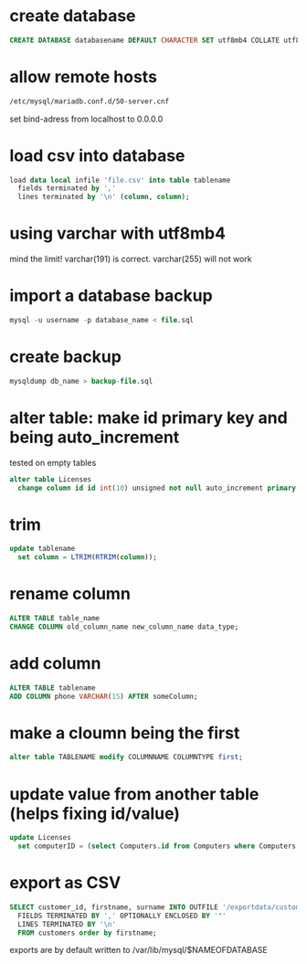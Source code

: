 # create database 

```SQL
CREATE DATABASE databasename DEFAULT CHARACTER SET utf8mb4 COLLATE utf8mb4_unicode_ci;
```

# allow remote hosts

```bash
/etc/mysql/mariadb.conf.d/50-server.cnf
```
set bind-adress from localhost to 0.0.0.0

# load csv into database

```SQL
load data local infile 'file.csv' into table tablename
  fields terminated by ',' 
  lines terminated by '\n' (column, column);
```

# using varchar with utf8mb4

mind the limit! varchar(191) is correct. varchar(255) will not work

# import a database backup

```SQL
mysql -u username -p database_name < file.sql
```

# create backup

```SQL
mysqldump db_name > backup-file.sql
```

# alter table: make id primary key and being auto_increment

tested on empty tables

```SQL
alter table Licenses
  change column id id int(10) unsigned not null auto_increment primary key;
```

# trim

```SQL
update tablename 
  set column = LTRIM(RTRIM(column));
```

# rename column

```SQL
ALTER TABLE table_name
CHANGE COLUMN old_column_name new_column_name data_type;
```

# add column

```SQL
ALTER TABLE tablename
ADD COLUMN phone VARCHAR(15) AFTER someColumn;
```

# make a cloumn being the first
```SQL
alter table TABLENAME modify COLUMNNAME COLUMNTYPE first;
```

# update value from another table (helps fixing id/value)

```SQL
update Licenses 
  set computerID = (select Computers.id from Computers where Computers.hostname = Licenses.hostname);
```

# export as CSV

```SQL
SELECT customer_id, firstname, surname INTO OUTFILE '/exportdata/customers.txt'
  FIELDS TERMINATED BY ',' OPTIONALLY ENCLOSED BY '"'
  LINES TERMINATED BY '\n'
  FROM customers order by firstname;
```

exports are by default written to /var/lib/mysql/$NAMEOFDATABASE
